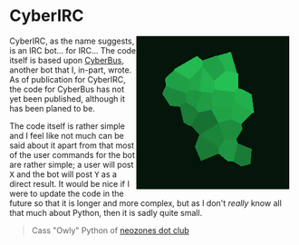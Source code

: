 # CyberIRC
<img width="270" height="270" align="right" style="float: right; margin: 0 10px 0 0;" alt="The profile picture for the bot" src="CyberIRC.png">

CyberIRC, as the name suggests, is an IRC bot... for IRC... The code itself is based upon [CyberBus](https://wiki.neozones.club/index.php?title=CyberBus), another bot that I, in-part, wrote. As of publication for CyberIRC, the code for CyberBus has not yet been published, although it has been planed to be.

The code itself is rather simple and I feel like not much can be said about it apart from that most of the user commands for the bot are rather simple; a user will post <tt>X</tt> and the bot will post <tt>Y</tt> as a direct result. It would be nice if I were to update the code in the future so that it is longer and more complex, but as I don't _really_ know all that much about Python, then it is sadly quite small.

> Cass "Owly" Python of [neozones dot club](https://neozones.club)
